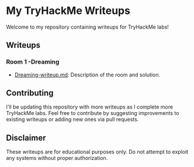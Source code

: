# My TryHackMe Writeups

Welcome to my repository containing writeups for TryHackMe labs!

## Writeups

### Room 1 -Dreaming

- [Dreaming-writeup.md](Dreaming-writeup.md): Description of the room and solution.


<!-- Add more rooms as needed -->

## Contributing

I'll be updating this repository with more writeups as I complete more TryHackMe labs. Feel free to contribute by suggesting improvements to existing writeups or adding new ones via pull requests.

## Disclaimer

These writeups are for educational purposes only. Do not attempt to exploit any systems without proper authorization.
